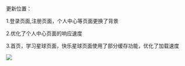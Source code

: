 
<BlogInfo id="1055" title="博客系统优化日志" author="白日梦想猿" pv=0 read_times=0 pre_cost_time="9" category="开发记录" tag_list="['优化更新']" create_time="2022.01.26 22:02:05.494859" update_time="2022.08.16 09:00:36" />

更新位置：

1.登录页面,注册页面，个人中心等页面更换了背景

2.优化了个人中心页面的响应速度

3.首页，学习星球页面，快乐星球页面使用了部分缓存功能，优化了加载速度



![](..image/2022/01/26/image-20220126221055-2.gif)


